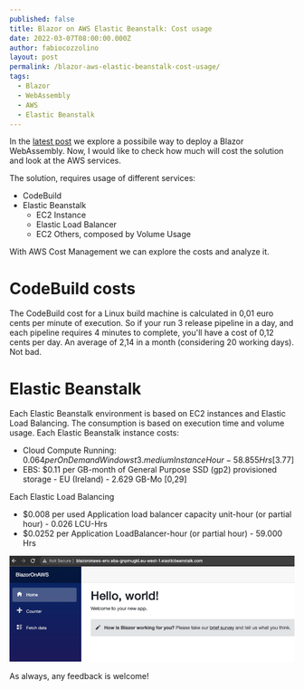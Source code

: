 ```yaml
---
published: false
title: Blazor on AWS Elastic Beanstalk: Cost usage
date: 2022-03-07T08:00:00.000Z
author: fabiocozzolino
layout: post
permalink: /blazor-aws-elastic-beanstalk-cost-usage/
tags:
  - Blazor
  - WebAssembly
  - AWS
  - Elastic Beanstalk
---
```

In the [latest post](/blazor-aws-elastic-beanstalk-cost-usage/) we explore a possibile way to deploy a Blazor WebAssembly. Now, I would like to check how much will cost the solution and look at the AWS services.

The solution, requires usage of different services:
- CodeBuild
- Elastic Beanstalk
  - EC2 Instance
  - Elastic Load Balancer
  - EC2 Others, composed by Volume Usage

With AWS Cost Management we can explore the costs and analyze it.

# CodeBuild costs
The CodeBuild cost for a Linux build machine is calculated in 0,01 euro cents per minute of execution. So if your run 3 release pipeline in a day, and each pipeline requires 4 minutes to complete, you'll have a cost of 0,12 cents per day. An average of 2,14 in a month (considering 20 working days). Not bad.

# Elastic Beanstalk
Each Elastic Beanstalk environment is based on EC2 instances and Elastic Load Balancing. The consumption is based on execution time and volume usage.
Each Elastic Beanstalk instance costs:
- Cloud Compute Running: $0.064 per On Demand Windows t3.medium Instance Hour - 58.855 Hrs [$3.77]
- EBS: $0.11 per GB-month of General Purpose SSD (gp2) provisioned storage - EU (Ireland) - 2.629 GB-Mo [0,29]

Each Elastic Load Balancing
- $0.008 per used Application load balancer capacity unit-hour (or partial hour) - 0.026 LCU-Hrs
- $0.0252 per Application LoadBalancer-hour (or partial hour) - 59.000 Hrs


<p align="center">
  <img src="/assets/img/blazoraws_result_1.png" alt="Blazor app running on AWS">
</p>

As always, any feedback is welcome!
